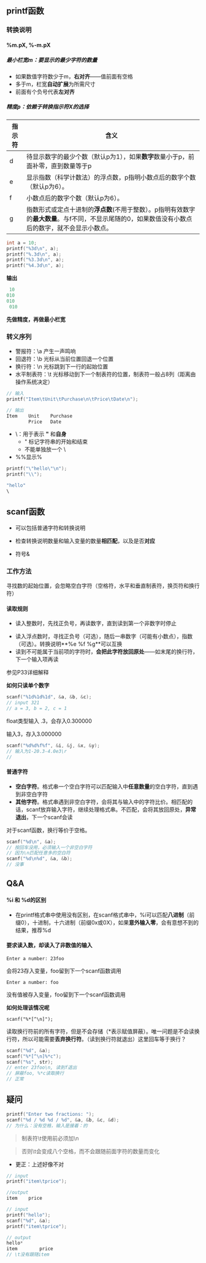 

## printf函数

### 转换说明

#### %m.pX, %-m.pX

##### 最小栏宽m：要显示的最少字符的数量

* 如果数值字符数少于m，**右对齐**——值前面有空格
* 多于m，栏宽**自动扩展**为所需尺寸
* 前面有个负号代表**左对齐**

##### 精度p：依赖于转换指示符X的选择

| 指示符 | 含义                                                         |
| ------ | ------------------------------------------------------------ |
| d      | 待显示数字的最少个数（默认p为1），如果**数字**数量小于p，前面补零，直到数量等于p |
| e      | 显示指数（科学计数法）的浮点数，p指明小数点后的数字个数（默认p为6）。 |
| f      | 小数点后的数字个数（默认p为6）。                             |
| g      | 指数形式或定点十进制的**浮点数**(不用于整数）。p指明有效数字的**最大数量**。与f不同，不显示尾随的0，如果数值没有小数点后的数字，就不会显示小数点。 |

```c
int a = 10;
printf("%3d\n", a);
printf("%.3d\n", a);
printf("%3.3d\n", a);
printf("%4.3d\n", a);
```

**输出**

```c
 10
010
010
 010
```

**先做精度，再做最小栏宽**

### 转义序列

* 警报符：\a			产生一声鸣响
* 回退符：\b            光标从当前位置回退一个位置
* 换行符：\n            光标跳到下一行的起始位置
* 水平制表符：\t     光标移动到下一个制表符的位置，制表符一般占8列（距离由操作系统决定）

```c
// 输入
printf("Item\tUnit\tPurchase\n\tPrice\tDate\n");
```

```c
// 输出
Item    Unit    Purchase
        Price   Date
```

* \：用于表示 **"** 和**自身**
  * " 标记字符串的开始和结束
  * 不能单独放一个 \
* %%显示%

```c
printf("\"hello\"\n");
printf("\\");
```

```c
"hello"
\
```

## scanf函数

* 可以包括普通字符和转换说明

* 检查转换说明数量和输入变量的数量**相匹配**，以及是否**对应**

* 符号&

### 工作方法

寻找数的起始位置，会忽略空白字符（空格符，水平和垂直制表符，换页符和换行符）

#### 读取规则

* 读入整数时，先找正负号，再读数字，直到读到第一个非数字时停止

- 读入浮点数时，寻找正负号（可选），随后一串数字（可能有小数点），指数（可选）。转换说明**%e %f %g**可以互换
- 读到不可能属于当前项的字符时，**会把此字符放回原处**——如末尾的换行符，下一个输入项再读

参见P33详细解释



**如何只读单个数字**

```c
scanf("%1d%1d%1d", &a, &b, &c);
// input 321
// a = 3, b = 2, c = 1
```



float类型输入 .3，会存入0.300000

输入3，存入3.000000

```c
scanf("%d%d%f%f", &i, &j, &x, &y);
// 输入为1-20.3-4.0e3\r
// 
```

#### 普通字符

* **空白字符**。格式串一个空白字符可以匹配输入中**任意数量**的空白字符，直到遇到非空白字符
* **其他字符**。格式串遇到非空白字符，会将其与输入中的字符比价。相匹配的话，scanf放弃输入字符，继续处理格式串。不匹配，会将其放回原处，**异常退出**，下一个scanf会读

对于scanf函数，换行等价于空格。

```c
scanf("%d\n", &a);
// 按回车没用，必须输入一个非空白字符
// 因为\n匹配任意多的空白符
scanf("%d\n%d", &a, &b);
// 没事
```

## Q&A

#### %i 和 %d的区别

* 在printf格式串中使用没有区别，在scanf格式串中，%i可以匹配**八进制**（前缀0），十进制，十六进制（前缀0x或0X），如果**意外输入零**，会有意想不到的结果，推荐%d

#### 要求读入数，却读入了非数值的输入

`Enter a number: 23foo`

会将23存入变量，foo留到下一个scanf函数调用

`Enter a number: foo`

没有值被存入变量，foo留到下一个scanf函数调用

**如何处理该情况呢**

`scanf("%*[^\n]");`

读取换行符前的所有字符，但是不会存储（*表示赋值屏蔽）。唯一问题是不会读换行符，所以可能需要**丢弃换行符**。（读到换行符就退出）这里回车等于换行？

```c
scanf("%d", &a);
scanf("%*[^\n]%*c");
scanf("%s", str);
// enter 23foo\n, 读到f退出
// 屏蔽foo, %*c读取换行
// 正常
```





## 疑问

```c
printf("Enter two fractions: ");
scanf("%d / %d %d / %d", &a, &b, &c, &d);
// 为什么：没有空格，输入是接着：的
```

> 制表符\t使用前必须加\n

> 否则\t会变成八个空格，而不会跟随前面字符的数量而变化

* 更正：上述好像不对

```c
// input
printf("item\tprice");
```

```c
//output
item    price
```



```c
// input
printf("hello");
scanf("%d", &a);
printf("item\tprice");
```

```c
// output
hello*
item        price
// \t没有跟随item
```





